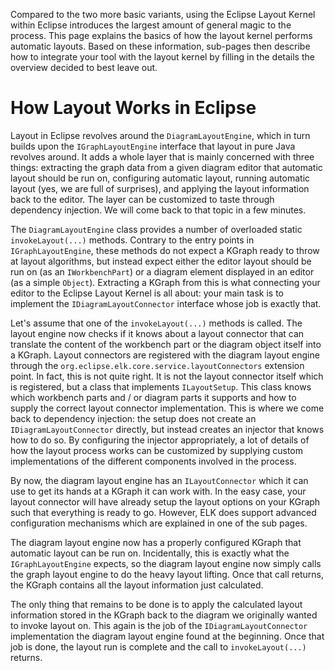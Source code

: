 Compared to the two more basic variants, using the Eclipse Layout Kernel within Eclipse introduces the largest amount of general magic to the process. This page explains the basics of how the layout kernel performs automatic layouts. Based on these information, sub-pages then describe how to integrate your tool with the layout kernel by filling in the details the overview decided to best leave out.


# How Layout Works in Eclipse

Layout in Eclipse revolves around the `DiagramLayoutEngine`, which in turn builds upon the `IGraphLayoutEngine` interface that layout in pure Java revolves around. It adds a whole layer that is mainly concerned with three things: extracting the graph data from a given diagram editor that automatic layout should be run on, configuring automatic layout, running automatic layout (yes, we are full of surprises), and applying the layout information back to the editor. The layer can be customized to taste through dependency injection. We will come back to that topic in a few minutes.

The `DiagramLayoutEngine` class provides a number of overloaded static `invokeLayout(...)` methods. Contrary to the entry points in `IGraphLayoutEngine`, these methods do not expect a KGraph ready to throw at layout algorithms, but instead expect either the editor layout should be run on (as an `IWorkbenchPart`) or a diagram element displayed in an editor (as a simple `Object`). Extracting a KGraph from this is what connecting your editor to the Eclipse Layout Kernel is all about: your main task is to implement the `IDiagramLayoutConnector` interface whose job is exactly that.

Let's assume that one of the `invokeLayout(...)` methods is called. The layout engine now checks if it knows about a layout connector that can translate the content of the workbench part or the diagram object itself into a KGraph. Layout connectors are registered with the diagram layout engine through the `org.eclipse.elk.core.service.layoutConnectors` extension point. In fact, this is not quite right. It is not the layout connector itself which is registered, but a class that implements `ILayoutSetup`. This class knows which workbench parts and / or diagram parts it supports and how to supply the correct layout connector implementation. This is where we come back to dependency injection: the setup does not create an `IDiagramLayoutConnector` directly, but instead creates an injector that knows how to do so. By configuring the injector appropriately, a lot of details of how the layout process works can be customized by supplying custom implementations of the different components involved in the process.

By now, the diagram layout engine has an `ILayoutConnector` which it can use to get its hands at a KGraph it can work with. In the easy case, your layout connector will have already setup the layout options on your KGraph such that everything is ready to go. However, ELK does support advanced configuration mechanisms which are explained in one of the sub pages.

The diagram layout engine now has a properly configured KGraph that automatic layout can be run on. Incidentally, this is exactly what the `IGraphLayoutEngine` expects, so the diagram layout engine now simply calls the graph layout engine to do the heavy layout lifting. Once that call returns, the KGraph contains all the layout information just calculated.

The only thing that remains to be done is to apply the calculated layout information stored in the KGraph back to the diagram we originally wanted to invoke layout on. This again is the job of the `IDiagramLayoutConnector` implementation the diagram layout engine found at the beginning. Once that job is done, the layout run is complete and the call to `invokeLayout(...)` returns.
